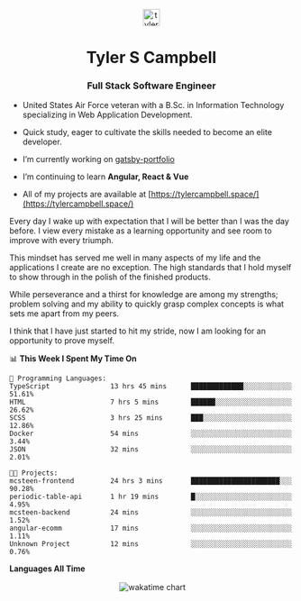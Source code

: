 <p align="center">
<a href="https://linkedin.com/in/tyler-campbell36" target="blank"><img align="center" src="https://cdn.jsdelivr.net/npm/simple-icons@3.0.1/icons/linkedin.svg" alt="tyler-campbell36" height="30" width="30" /></a>
</p>
<h1 align="center">Tyler S Campbell</h1>
<h3 align="center">Full Stack Software Engineer</h3>

* United States Air Force veteran with a B.Sc. in Information Technology specializing in Web Application Development. 

* Quick study, eager to cultivate the skills needed to become an elite developer.

* I’m currently working on [gatsby-portfolio](https://github.com/t36campbell/gatsby-portfolio)

* I’m continuing to learn **Angular, React & Vue**

* All of my projects are available at [https://tylercampbell.space/](https://tylercampbell.space/)

Every day I wake up with expectation that I will be better than I was the day before. I view every mistake as a learning opportunity and see room to improve with every triumph.

This mindset has served me well in many aspects of my life and the applications I create are no exception. The high standards that I hold myself to show through in the polish of the finished products.

While perseverance and a thirst for knowledge are among my strengths; problem solving and my ability to quickly grasp complex concepts is what sets me apart from my peers.

I think that I have just started to hit my stride, now I am looking for an opportunity to prove myself.

<!--START_SECTION:waka-->
📊 **This Week I Spent My Time On** 

```text
💬 Programming Languages: 
TypeScript               13 hrs 45 mins      █████████████░░░░░░░░░░░░   51.61% 
HTML                     7 hrs 5 mins        ██████░░░░░░░░░░░░░░░░░░░   26.62% 
SCSS                     3 hrs 25 mins       ███░░░░░░░░░░░░░░░░░░░░░░   12.86% 
Docker                   54 mins             ░░░░░░░░░░░░░░░░░░░░░░░░░   3.44% 
JSON                     32 mins             ░░░░░░░░░░░░░░░░░░░░░░░░░   2.01%

🐱‍💻 Projects: 
mcsteen-frontend         24 hrs 3 mins       ██████████████████████░░░   90.28% 
periodic-table-api       1 hr 19 mins        █░░░░░░░░░░░░░░░░░░░░░░░░   4.95% 
mcsteen-backend          24 mins             ░░░░░░░░░░░░░░░░░░░░░░░░░   1.52% 
angular-ecomm            17 mins             ░░░░░░░░░░░░░░░░░░░░░░░░░   1.11% 
Unknown Project          12 mins             ░░░░░░░░░░░░░░░░░░░░░░░░░   0.76%

```


<!--END_SECTION:waka-->
**Languages All Time** 
<p align="center">&nbsp;<img align="center" alt="wakatime chart"
src="https://wakatime.com/share/@738aac7f-8868-4bc3-a1df-4c36703ee4b6/f86255e0-cf1e-483e-9ae4-5c0fdb9a56f8.png"/></p>


